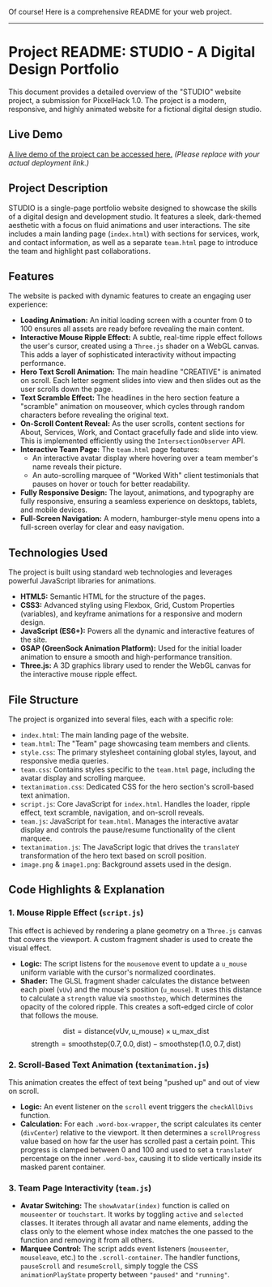 Of course! Here is a comprehensive README for your web project.

---

# Project README: STUDIO - A Digital Design Portfolio

This document provides a detailed overview of the "STUDIO" website project, a submission for PixxelHack 1.0. The project is a modern, responsive, and highly animated website for a fictional digital design studio.

## Live Demo

[A live demo of the project can be accessed here.](https://pixxelhack1.netlify.app/https/) *(Please replace with your actual deployment link.)*

## Project Description

STUDIO is a single-page portfolio website designed to showcase the skills of a digital design and development studio. It features a sleek, dark-themed aesthetic with a focus on fluid animations and user interactions. The site includes a main landing page (`index.html`) with sections for services, work, and contact information, as well as a separate `team.html` page to introduce the team and highlight past collaborations.

## Features

The website is packed with dynamic features to create an engaging user experience:

* **Loading Animation:** An initial loading screen with a counter from 0 to 100 ensures all assets are ready before revealing the main content.
* **Interactive Mouse Ripple Effect:** A subtle, real-time ripple effect follows the user's cursor, created using a `Three.js` shader on a WebGL canvas. This adds a layer of sophisticated interactivity without impacting performance.
* **Hero Text Scroll Animation:** The main headline "CREATIVE" is animated on scroll. Each letter segment slides into view and then slides out as the user scrolls down the page.
* **Text Scramble Effect:** The headlines in the hero section feature a "scramble" animation on mouseover, which cycles through random characters before revealing the original text.
* **On-Scroll Content Reveal:** As the user scrolls, content sections for About, Services, Work, and Contact gracefully fade and slide into view. This is implemented efficiently using the `IntersectionObserver` API.
* **Interactive Team Page:** The `team.html` page features:
    * An interactive avatar display where hovering over a team member's name reveals their picture.
    * An auto-scrolling marquee of "Worked With" client testimonials that pauses on hover or touch for better readability.
* **Fully Responsive Design:** The layout, animations, and typography are fully responsive, ensuring a seamless experience on desktops, tablets, and mobile devices.
* **Full-Screen Navigation:** A modern, hamburger-style menu opens into a full-screen overlay for clear and easy navigation.

## Technologies Used

The project is built using standard web technologies and leverages powerful JavaScript libraries for animations.

* **HTML5:** Semantic HTML for the structure of the pages.
* **CSS3:** Advanced styling using Flexbox, Grid, Custom Properties (variables), and keyframe animations for a responsive and modern design.
* **JavaScript (ES6+):** Powers all the dynamic and interactive features of the site.
* **GSAP (GreenSock Animation Platform):** Used for the initial loader animation to ensure a smooth and high-performance transition.
* **Three.js:** A 3D graphics library used to render the WebGL canvas for the interactive mouse ripple effect.

## File Structure

The project is organized into several files, each with a specific role:

* `index.html`: The main landing page of the website.
* `team.html`: The "Team" page showcasing team members and clients.
* `style.css`: The primary stylesheet containing global styles, layout, and responsive media queries.
* `team.css`: Contains styles specific to the `team.html` page, including the avatar display and scrolling marquee.
* `textanimation.css`: Dedicated CSS for the hero section's scroll-based text animation.
* `script.js`: Core JavaScript for `index.html`. Handles the loader, ripple effect, text scramble, navigation, and on-scroll reveals.
* `team.js`: JavaScript for `team.html`. Manages the interactive avatar display and controls the pause/resume functionality of the client marquee.
* `textanimation.js`: The JavaScript logic that drives the `translateY` transformation of the hero text based on scroll position.
* `image.png` & `image1.png`: Background assets used in the design.

## Code Highlights & Explanation

### 1. Mouse Ripple Effect (`script.js`)

This effect is achieved by rendering a plane geometry on a `Three.js` canvas that covers the viewport. A custom fragment shader is used to create the visual effect.

* **Logic:** The script listens for the `mousemove` event to update a `u_mouse` uniform variable with the cursor's normalized coordinates.
* **Shader:** The GLSL fragment shader calculates the distance between each pixel (`vUv`) and the mouse's position (`u_mouse`). It uses this distance to calculate a `strength` value via `smoothstep`, which determines the opacity of the colored ripple. This creates a soft-edged circle of color that follows the mouse.

$$\text{dist} = \text{distance}(\text{vUv}, \text{u\_mouse}) \times \text{u\_max\_dist}$$
$$\text{strength} = \text{smoothstep}(0.7, 0.0, \text{dist}) - \text{smoothstep}(1.0, 0.7, \text{dist})$$

### 2. Scroll-Based Text Animation (`textanimation.js`)

This animation creates the effect of text being "pushed up" and out of view on scroll.

* **Logic:** An event listener on the `scroll` event triggers the `checkAllDivs` function.
* **Calculation:** For each `.word-box-wrapper`, the script calculates its center (`divCenter`) relative to the viewport. It then determines a `scrollProgress` value based on how far the user has scrolled past a certain point. This progress is clamped between 0 and 100 and used to set a `translateY` percentage on the inner `.word-box`, causing it to slide vertically inside its masked parent container.

### 3. Team Page Interactivity (`team.js`)

* **Avatar Switching:** The `showAvatar(index)` function is called on `mouseenter` or `touchstart`. It works by toggling `active` and `selected` classes. It iterates through all avatar and name elements, adding the class only to the element whose index matches the one passed to the function and removing it from all others.
* **Marquee Control:** The script adds event listeners (`mouseenter`, `mouseleave`, etc.) to the `.scroll-container`. The handler functions, `pauseScroll` and `resumeScroll`, simply toggle the CSS `animationPlayState` property between `"paused"` and `"running"`.
